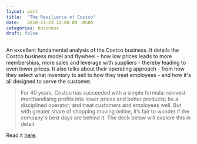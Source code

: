 ```yaml
---
layout: post
title:  "The Resilience of Costco"
date:   2018-11-23 12:00:00 -0500
categories: business
draft: false
---
```


An excellent fundamental analysis of the Costco business. It details the Costco business model and flywheel - how low prices leads to more memberships, more sales and leverage with suppliers -  thereby leading to even lower prices. It also talks about their operating approach - from how they select what inventory to sell to how they treat employees - and how it's all designed to serve the customer. 

> For 40 years, Costco has succeeded with a simple formula: reinvest merchandising profits into lower prices and better products; be a disciplined operator; and treat customers and employees well. But with greater share of shopping moving online, it’s fair to wonder if the company's best days are behind it. The deck below will explore this in detail. 

Read it [here](http://minesafetydisclosures.com/blog/2018/6/18/costco).

